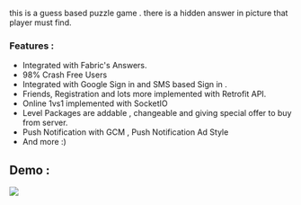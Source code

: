 
this is a guess based puzzle game . there is a hidden answer in picture that player must find.

### Features :
 * Integrated with Fabric's Answers.
 * 98% Crash Free Users
 * Integrated with Google Sign in and SMS based Sign in .
 * Friends, Registration and lots more implemented with Retrofit API.
 * Online 1vs1 implemented with SocketIO
 * Level Packages are addable , changeable and giving special offer to buy from server.
 * Push Notification with GCM , Push Notification Ad Style
 * And more :)  


 ## Demo :
 ![](https://github.com/lrhm/Guess-The-Picture---Android/raw/master/doc_2016-09-21_18-44-56.gif)
